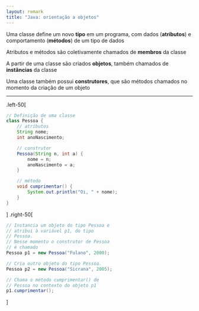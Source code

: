 ```yaml
---
layout: remark
title: "Java: orientação a objetos"
---
```


<div>

Uma classe define um novo **tipo** em um programa, com dados (**atributos**) e comportamento (**métodos**) de um tipo de dados

Atributos e métodos são coletivamente chamados de **membros** da classe

A partir de uma classe são criados **objetos**, também chamados de **instâncias** da classe

Uma classe também possui **construtores**, que são métodos chamados no momento da criação de um objeto

---

.left-50[
```java
// Definição de uma classe
class Pessoa {
    // atributos
    String nome;
    int anoNascimento;

    // construtor
    Pessoa(String n, int a) {
        nome = n;
        anoNascimento = a;
    }

    // método
    void cumprimentar() {
        System.out.println("Oi, " + nome);
    }
}
```
]
.right-50[
```java
// Instancia um objeto do tipo Pessoa e
// atribui à variável p1, do tipo
// Pessoa.
// Nesse momento o construtor de Pessoa
// é chamado
Pessoa p1 = new Pessoa("Fulano", 2000);

// Cria outro objeto do tipo Pessoa.
Pessoa p2 = new Pessoa("Sicrana", 2005);

// Chama o método cumprimentar() de
// Pessoa no contexto do objeto p1
p1.cumprimentar();
```
]

</div>